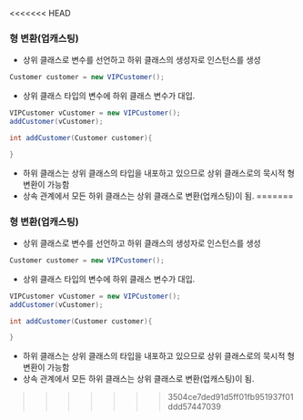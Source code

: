 <<<<<<< HEAD
### 형 변환(업캐스팅)
- 상위 클래스로 변수를 선언하고 하위 클래스의 생성자로 인스턴스를 생성
```java
Customer customer = new VIPCustomer();
```
- 상위 클래스 타입의 변수에 하위 클래스 변수가 대입.
```java
VIPCustomer vCustomer = new VIPCustomer();
addCustomer(vCustomer);

int addCustomer(Customer customer){

}
```
- 하위 클래스는 상위 클래스의 타입을 내포하고 있으므로 상위 클래스로의 묵시적 형 변환이 가능함
- 상속 관계에서 모든 하위 클래스는 상위 클래스로 변환(업캐스팅)이 됨.
=======
### 형 변환(업캐스팅)
- 상위 클래스로 변수를 선언하고 하위 클래스의 생성자로 인스턴스를 생성
```java
Customer customer = new VIPCustomer();
```
- 상위 클래스 타입의 변수에 하위 클래스 변수가 대입.
```java
VIPCustomer vCustomer = new VIPCustomer();
addCustomer(vCustomer);

int addCustomer(Customer customer){

}
```
- 하위 클래스는 상위 클래스의 타입을 내포하고 있으므로 상위 클래스로의 묵시적 형 변환이 가능함
- 상속 관계에서 모든 하위 클래스는 상위 클래스로 변환(업캐스팅)이 됨.
>>>>>>> 3504ce7ded91d5ff01fb951937f01ddd57447039
